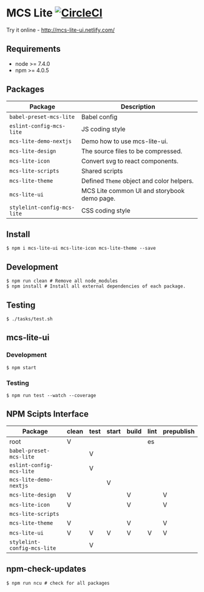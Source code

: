 # MCS Lite [![CircleCI](https://circleci.com/gh/evenchange4/mcs-lite/tree/master.svg?style=svg&circle-token=c633ab2d85927871bccf4c39d676ce242f2da24c)](https://circleci.com/gh/evenchange4/mcs-lite/tree/master)

Try it online - http://mcs-lite-ui.netlify.com/

## Requirements

-   node >= 7.4.0
-   npm >= 4.0.5

## Packages

| **Package**                 | **Description**                             |
|-----------------------------|---------------------------------------------|
| `babel-preset-mcs-lite`     | Babel config                                |
| `eslint-config-mcs-lite`    | JS coding style                             |
| `mcs-lite-demo-nextjs`      | Demo how to use mcs-lite-ui.                |
| `mcs-lite-design`           | The source files to be compressed.          |
| `mcs-lite-icon`             | Convert svg to react components.            |
| `mcs-lite-scripts`          | Shared scripts                              |
| `mcs-lite-theme`            | Defined `Theme` object and color helpers.   |
| `mcs-lite-ui`               | MCS Lite common UI and storybook demo page. |
| `stylelint-config-mcs-lite` | CSS coding style                            |

## Install

```
$ npm i mcs-lite-ui mcs-lite-icon mcs-lite-theme --save
```

## Development

```
$ npm run clean # Remove all node_modules
$ npm install # Install all external dependencies of each package.
```

## Testing

```
$ ./tasks/test.sh
```

## mcs-lite-ui

### Development

```
$ npm start
```

### Testing

```
$ npm run test --watch --coverage
```


## NPM Scipts Interface

| **Package**                 | clean | test | start | build | lint | prepublish |
|-----------------------------|-------|------|-------|-------|------|------------|
| root                        | V     |      |       |       | es   |            |
| `babel-preset-mcs-lite`     |       | V    |       |       |      |            |
| `eslint-config-mcs-lite`    |       | V    |       |       |      |            |
| `mcs-lite-demo-nextjs`      |       |      | V     |       |      |            |
| `mcs-lite-design`           | V     |      |       | V     |      | V          |
| `mcs-lite-icon`             | V     |      |       | V     |      | V          |
| `mcs-lite-scripts`          |       |      |       |       |      |            |
| `mcs-lite-theme`            | V     |      |       | V     |      | V          |
| `mcs-lite-ui`               | V     | V    | V     | V     | V    | V          |
| `stylelint-config-mcs-lite` |       | V    |       |       |      |            |

## npm-check-updates

```
$ npm run ncu # check for all packages
```
